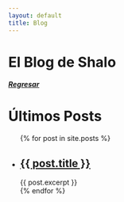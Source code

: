 ```yaml
---
layout: default
title: Blog
---
```

# El Blog de Shalo
##### [Regresar](https://salomonvargas.github.io/shalo-universe/index)

<h1>Últimos Posts</h1>

<ul>
  {% for post in site.posts %}
    <li>
      <h2><a href="{{ post.url }}">{{ post.title }}</a></h2>
      {{ post.excerpt }}
    </li>
  {% endfor %}
</ul>
